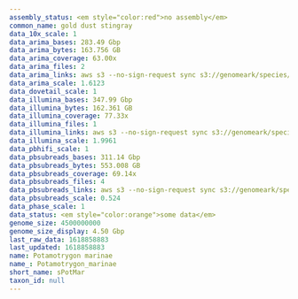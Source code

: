```yaml
---
assembly_status: <em style="color:red">no assembly</em>
common_name: gold dust stingray
data_10x_scale: 1
data_arima_bases: 283.49 Gbp
data_arima_bytes: 163.756 GB
data_arima_coverage: 63.00x
data_arima_files: 2
data_arima_links: aws s3 --no-sign-request sync s3://genomeark/species/Potamotrygon_marinae/sPotMar1/genomic_data/arima/ .<br>
data_arima_scale: 1.6123
data_dovetail_scale: 1
data_illumina_bases: 347.99 Gbp
data_illumina_bytes: 162.361 GB
data_illumina_coverage: 77.33x
data_illumina_files: 1
data_illumina_links: aws s3 --no-sign-request sync s3://genomeark/species/Potamotrygon_marinae/sPotMar1/genomic_data/illumina/ .<br>
data_illumina_scale: 1.9961
data_pbhifi_scale: 1
data_pbsubreads_bases: 311.14 Gbp
data_pbsubreads_bytes: 553.008 GB
data_pbsubreads_coverage: 69.14x
data_pbsubreads_files: 4
data_pbsubreads_links: aws s3 --no-sign-request sync s3://genomeark/species/Potamotrygon_marinae/sPotMar1/genomic_data/pacbio/ . --exclude "*ccs*bam*"<br>
data_pbsubreads_scale: 0.524
data_phase_scale: 1
data_status: <em style="color:orange">some data</em>
genome_size: 4500000000
genome_size_display: 4.50 Gbp
last_raw_data: 1618858883
last_updated: 1618858883
name: Potamotrygon marinae
name_: Potamotrygon_marinae
short_name: sPotMar
taxon_id: null
---
```

